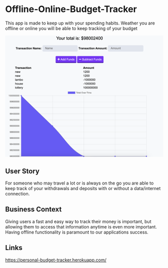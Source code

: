 # Offline-Online-Budget-Tracker


This app is made to keep up with your spending habits. Weather you are offline or online you will be able to keep tracking of your budget

![Budget Tracker](budgetTracker.png)

## User Story

For someone who may travel a lot or is always on the go you are able to keep track of your withdrawals and deposits with or without a data/internet connection.

## Business Context

Giving users a fast and easy way to track their money is important, but allowing them to access that information anytime is even more important. Having offline functionality is paramount to our applications success.


## Links

https://personal-budget-tracker.herokuapp.com/
